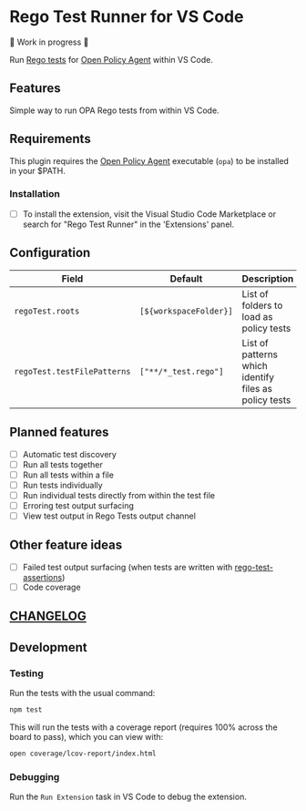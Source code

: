 # Rego Test Runner for VS Code

🚧 Work in progress 🚧

Run [Rego tests](https://www.openpolicyagent.org/docs/latest/policy-testing/) for [Open Policy Agent](https://www.openpolicyagent.org) within VS Code.

## Features

Simple way to run OPA Rego tests from within VS Code.

## Requirements

This plugin requires the [Open Policy Agent](https://github.com/open-policy-agent/opa) executable (`opa`) to be installed in your $PATH.

### Installation

* [ ] To install the extension, visit the Visual Studio Code Marketplace or search for "Rego Test Runner" in the 'Extensions' panel.

## Configuration

| Field | Default | Description |
| ----- | ------- | ----------- |
| `regoTest.roots` | `[${workspaceFolder}]` | List of folders to load as policy tests |
| `regoTest.testFilePatterns` | `["**/*_test.rego"]` | List of patterns which identify files as policy tests |

## Planned features

* [ ] Automatic test discovery
* [ ] Run all tests together
* [ ] Run all tests within a file
* [ ] Run tests individually
* [ ] Run individual tests directly from within the test file
* [ ] Erroring test output surfacing
* [ ] View test output in Rego Tests output channel

## Other feature ideas
* [ ] Failed test output surfacing (when tests are written with [rego-test-assertions](https://github.com/anderseknert/rego-test-assertions))
* [ ] Code coverage

## [CHANGELOG](./CHANGELOG.md)

## Development

### Testing

Run the tests with the usual command:

```sh
npm test
```

This will run the tests with a coverage report (requires 100% across the board to pass), which you can view with:

```sh
open coverage/lcov-report/index.html
```

### Debugging

Run the `Run Extension` task in VS Code to debug the extension.